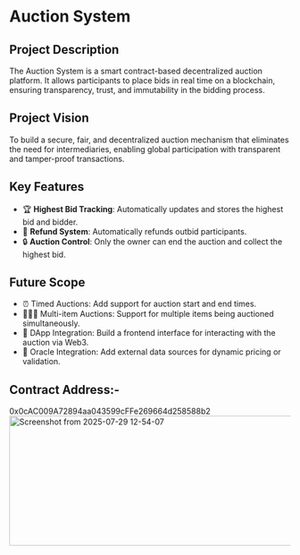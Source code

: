 # Auction System

## Project Description
The Auction System is a smart contract-based decentralized auction platform. It allows participants to place bids in 
real time on a blockchain, ensuring transparency, trust, and immutability in the bidding process.

## Project Vision
To build a secure, fair, and decentralized auction mechanism that eliminates the need for intermediaries, 
enabling global participation with transparent and tamper-proof transactions.

## Key Features
- 🏆 **Highest Bid Tracking**: Automatically updates and stores the highest bid and bidder.
- 🔄 **Refund System**: Automatically refunds outbid participants.
- 🔒 **Auction Control**: Only the owner can end the auction and collect the highest bid.

## Future Scope
- ⏰ Timed Auctions: Add support for auction start and end times.
- 🧑‍🤝‍🧑 Multi-item Auctions: Support for multiple items being auctioned simultaneously.
- 📱 DApp Integration: Build a frontend interface for interacting with the auction via Web3.
- 🔗 Oracle Integration: Add external data sources for dynamic pricing or validation.

## Contract Address:-
0x0cAC009A72894aa043599cFFe269664d258588b2
<img width="1477" height="232" alt="Screenshot from 2025-07-29 12-54-07" src="https://github.com/user-attachments/assets/930c082b-e334-436a-9c49-68d3e8d1540e" />
